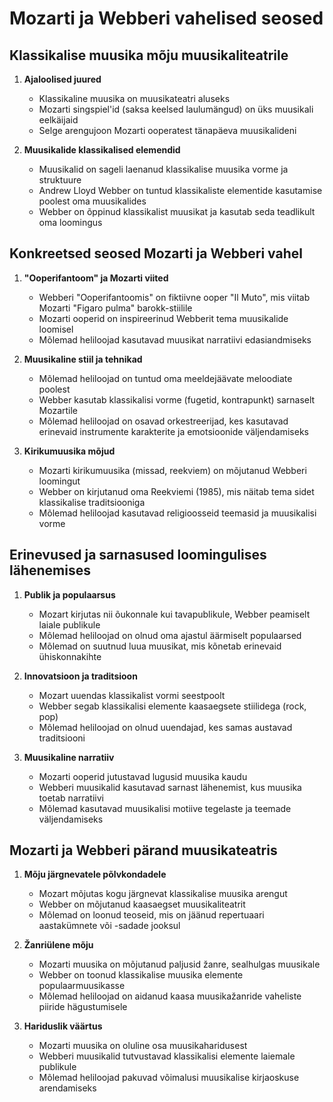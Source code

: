 # Mozarti ja Webberi vahelised seosed

## Klassikalise muusika mõju muusikaliteatrile

1. **Ajaloolised juured**
   - Klassikaline muusika on muusikateatri aluseks
   - Mozarti singspiel'id (saksa keelsed laulumängud) on üks muusikali eelkäijaid
   - Selge arengujoon Mozarti ooperatest tänapäeva muusikalideni

2. **Muusikalide klassikalised elemendid**
   - Muusikalid on sageli laenanud klassikalise muusika vorme ja struktuure
   - Andrew Lloyd Webber on tuntud klassikaliste elementide kasutamise poolest oma muusikalides
   - Webber on õppinud klassikalist muusikat ja kasutab seda teadlikult oma loomingus

## Konkreetsed seosed Mozarti ja Webberi vahel

1. **"Ooperifantoom" ja Mozarti viited**
   - Webberi "Ooperifantoomis" on fiktiivne ooper "Il Muto", mis viitab Mozarti "Figaro pulma" barokk-stiilile
   - Mozarti ooperid on inspireerinud Webberit tema muusikalide loomisel
   - Mõlemad heliloojad kasutavad muusikat narratiivi edasiandmiseks

2. **Muusikaline stiil ja tehnikad**
   - Mõlemad heliloojad on tuntud oma meeldejäävate meloodiate poolest
   - Webber kasutab klassikalisi vorme (fugetid, kontrapunkt) sarnaselt Mozartile
   - Mõlemad heliloojad on osavad orkestreerijad, kes kasutavad erinevaid instrumente karakterite ja emotsioonide väljendamiseks

3. **Kirikumuusika mõjud**
   - Mozarti kirikumuusika (missad, reekviem) on mõjutanud Webberi loomingut
   - Webber on kirjutanud oma Reekviemi (1985), mis näitab tema sidet klassikalise traditsiooniga
   - Mõlemad heliloojad kasutavad religioosseid teemasid ja muusikalisi vorme

## Erinevused ja sarnasused loomingulises lähenemises

1. **Publik ja populaarsus**
   - Mozart kirjutas nii õukonnale kui tavapublikule, Webber peamiselt laiale publikule
   - Mõlemad heliloojad on olnud oma ajastul äärmiselt populaarsed
   - Mõlemad on suutnud luua muusikat, mis kõnetab erinevaid ühiskonnakihte

2. **Innovatsioon ja traditsioon**
   - Mozart uuendas klassikalist vormi seestpoolt
   - Webber segab klassikalisi elemente kaasaegsete stiilidega (rock, pop)
   - Mõlemad heliloojad on olnud uuendajad, kes samas austavad traditsiooni

3. **Muusikaline narratiiv**
   - Mozarti ooperid jutustavad lugusid muusika kaudu
   - Webberi muusikalid kasutavad sarnast lähenemist, kus muusika toetab narratiivi
   - Mõlemad kasutavad muusikalisi motiive tegelaste ja teemade väljendamiseks

## Mozarti ja Webberi pärand muusikateatris

1. **Mõju järgnevatele põlvkondadele**
   - Mozart mõjutas kogu järgnevat klassikalise muusika arengut
   - Webber on mõjutanud kaasaegset muusikaliteatrit
   - Mõlemad on loonud teoseid, mis on jäänud repertuaari aastakümnete või -sadade jooksul

2. **Žanriülene mõju**
   - Mozarti muusika on mõjutanud paljusid žanre, sealhulgas muusikale
   - Webber on toonud klassikalise muusika elemente populaarmuusikasse
   - Mõlemad heliloojad on aidanud kaasa muusikažanride vaheliste piiride hägustumisele

3. **Hariduslik väärtus**
   - Mozarti muusika on oluline osa muusikaharidusest
   - Webberi muusikalid tutvustavad klassikalisi elemente laiemale publikule
   - Mõlemad heliloojad pakuvad võimalusi muusikalise kirjaoskuse arendamiseks
